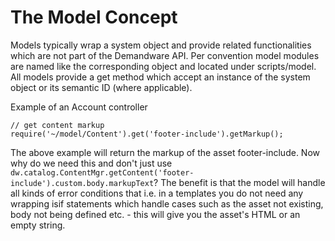 # The Model Concept

Models typically wrap a system object and provide related functionalities which are not part of the Demandware API. Per convention model modules are named like the corresponding object and located under scripts/model. All models provide a get method which accept an instance of the system object or its semantic ID (where applicable).

Example of an Account controller
```
// get content markup
require('~/model/Content').get('footer-include').getMarkup();
```

The above example will return the markup of the asset footer-include. Now why do we need this and don't just use `dw.catalog.ContentMgr.getContent('footer-include').custom.body.markupText`? The benefit is that the model will handle all kinds of error conditions that i.e. in a templates you do not need any wrapping isif statements which handle cases such as the asset not existing, body not being defined etc. - this will give you the asset's HTML or an empty string.